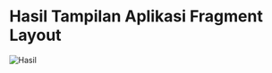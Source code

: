 # Hasil Tampilan Aplikasi Fragment Layout
![Hasil](https://user-images.githubusercontent.com/93413795/162871322-6201f563-4dc6-4132-a93a-14bb67042841.png)
